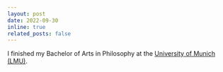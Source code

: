 ```yaml
---
layout: post
date: 2022-09-30
inline: true
related_posts: false
---
```


I finished my Bachelor of Arts in Philosophy at the [University of Munich (LMU)](https://www.lmu.de/en/).

